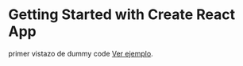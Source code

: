 # Getting Started with Create React App

primer vistazo de dummy code [Ver ejemplo](https://www.david-dev.ml/dummy-code-example).

